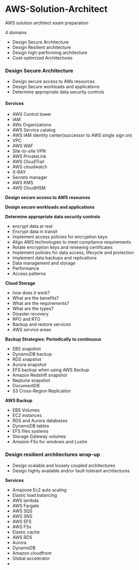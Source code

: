 # AWS-Solution-Architect
AWS solution architect exam preparation

4 domains
- Design Secure Architecture
- Design Resilient architecture
- Design high-performing architecture
- Cost-optimized Architectures


### Design Secure Architecture

- Design secure access to AWs resources
- Design Secure workloads and applications
- Determine appropriate data security controls

#### Services
- AWS Control tower
- IAM
- AWs Organizations
- AWS Service catalog
- AWS IAM identity center(successor to AWS single sign on)
- VPC
- AWS WAF
- Site-to-site VPN
- AWS PrivateLink
- AWS CloudTrail
- AWS cloudwatch
- X-RAY
- Secrets manager
- AWS KMS
- AWS CloudHSM


**Design secure access to AWS resources**

**Design secure workloads and applications**

**Determine appropriate data security controls**

- encrypt data at rest
- Encrypt data in transit
- Implement access policies for encryption keys
- Align AWS technologies to meet compilance requirements
- Rotate encryption keys and renewing certificates
- Implement policies for data access, lifecycle and protection
- Implement data backups and replications
- Data management and storage
- Performance
- Access patterns

**Cloud Storage**
- how does it work?
- What are the benefits?
- What are the requirements?
- What are the types?
- Disaster recovery
- RPO and RTO
- Backup and restore services
- AWS service areas


**Backup Strategies: Periodically to continuous**
- EBS snapshot
- DynamoDB backup
- RDS snapshot
- Aurora snapshot
- EFS backup when using AWS Backup
- Amazon Redshift snapshot
- Neptune snapshot
- DocumentDB
- S3 Cross-Region Replication

**AWS Backup**
- EBS Volumes
- EC2 instances
- RDS and Aurora databases
- DynamoDB tables
- EFS files systems
- Storage Gateway volumes
- Amazon FSx for windows and Lustre


### Design resilient architectures wrap-up
- Design scalable and loosely coupled architectures
- Design highly available and/or fault-tolerant architectures

**Services**
- Amazone Ec2 auto scaling
- Elastic load balancing
- AWS lambda
- AWS Fargate
- AWS SQS
- AWS SNS
- AWS EFS
- AWS FSx
- Elastic cache
- AWS RDS
- Aurora
- DynamoDB
- Amazon cloudfront
- Global accelerator
- 
